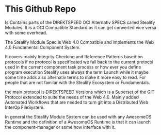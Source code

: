 # This Github Repo
Is Contains parts of the DIREKTSPEED OCI Alternativ SPECS called Stealify Modules.
It is a OCI Compatible Standard as it can get converted vice versa with some overhead.

The Stealify Module Spec is Web 4.0 Compatible and implements the Web 4.0 Fundamental Component System.

It covers mainly Integrity Checking and Reference Patterns based on protocols if no protocol is specificated we fall back to the current protocol used in the current component task process or how ever you define program execution Stealify uses always the term Launch while it maybe some time adds also alternativ terms to make it more easy to read. For people that are not familar with the Stealify Ecosystem or Fundamentals. 

the main protocol is DIREKTSPEED Versions which is a Superset of the GIT Protocol extended to suite the needs of the Web 4.0.
Mainly added Automated Workflows that are needed to turn git into a Distributed Web InterOp FileSystem.

In general the Stealify Module System can be used with any AwesomeOS Runtime and the definition of a AwesomeOS Runtime is that it can launch the component-manager or some how interface with it.




